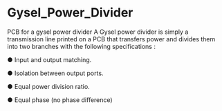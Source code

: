 # Gysel_Power_Divider
PCB for a gysel power divider
A Gysel power divider is simply a transmission line printed on a PCB that transfers power and divides them into two branches with the following specifications : 

● Input and output matching.

● Isolation between output ports.

● Equal power division ratio.

● Equal phase (no phase difference)
